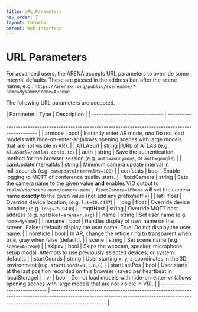 ```yaml
---
title: URL Parameters
nav_order: 7
layout: tutorial
parent: Web Interface
---
```


# URL Parameters

For advanced users, the ARENA accepts URL parameters to override some internal defaults. These are passed in the address bar, after the scene name, e.g.:
`https://arenaxr.org/public/scenename/?name=MyName&scene=AScene`

The following URL parameters are accepted.

| Parameter | Type | Description |
| ------------------------------ | ----------------------------------------------------------------------------------------------------------------------------------------------------------------------------------- |
| armode | bool | Instantly enter AR mode, *and* Do not load models with hide-on-enter-ar (allows opening scenes with large models that are not visible in AR). |
| ATLASurl | string | URL of ATLAS (e.g. `ATLASurl=//atlas.conix.io`) |
| auth | string | Save the authentication method for the browser session (e.g. `auth=anonymous`, or `auth=google`) |
| camUpdateIntervalMs | string | Minimum camera update interval in milliseconds (e.g. `camUpdateIntervalMs=100`) |
| confstats | bool | Enable logging to MQTT of conference quality stats. |
| fixedCamera | string | Sets the camera name to the given value **and** enables VIO output to `realm/vio/scene-name/camera-name` ; `fixedCamera=iPhone` will set the camera name **exactly** to the given value (not add any prefix/suffix) |
| lat | float | Override device location; (e.g. `lat=40.4427`) |
| long | float | Override device location; (e.g. `long=79.9430`) |
| mqttHost | string | Override MQTT host address (e.g. `mqttHost=arenaxr.org`) |
| name | string | Set user name (e.g. `name=MyName`) |
| noname | bool | Handles display of user name on the screen. False: (default) display the user name. True: Do not display the user name. |
| noreticle | bool | In AR, change the reticle ring to transparent when true, gray when false (default). |
| scene | string | Set scene name (e.g. `scene=AScene`) |
| skipav | bool | Skips the webcam, speaker, microphone setup modal. Attempts to use previously selected devices, or system defaults |
| startCoords | string | User starting x, y, z coordinates in the 3D environment (e.g. `startCoords=0,1.6,0`) |
| startLastPos | bool | User starts at the last position recorded on this browser (saved per heartbeat in localStorage) |
| vr | bool | Do not load models with hide-on-enter-vr (allows opening scenes with large models that are not visible in VR). |
| ------------------------------ | ----------------------------------------------------------------------------------------------------------------------------------------------------------------------------------- |
